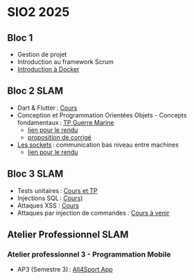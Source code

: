 # SIO2 2025

## Bloc 1

- Gestion de projet
- Introduction au framework Scrum
- [Introduction à Docker](b1/docker/README.adoc)

## Bloc 2 SLAM

- Dart & Flutter : [Cours](b2/flutter.pdf)
- Conception et Programmation Orientées Objets - Concepts fondamentaux : [TP Guerre Marine](https://github.com/rose-line/sio2025-tp-guerre-marine)
  - [lien pour le rendu](https://classroom.github.com/a/_O5-Zinf)
  - [proposition de corrigé](https://github.com/rose-line/guerre-marine-corr)
- [Les sockets](b2/sockets.md) : communication bas niveau entre machines
  - [lien pour le rendu](https://classroom.github.com/a/dWFVo2tC)

## Bloc 3 SLAM

- Tests unitaires : [Cours et TP](b3/unit-testing-parking.adoc)
- Injections SQL : [Cours)](b3/sql_injections.pdf)
- Attaques XSS : [Cours](attaques_xss.pdf)
- Attaques par injection de commandes : [Cours à venir]()

## Atelier Professionnel SLAM

### Atelier professionnel 3 - Programmation Mobile

- AP3 (Semestre 3) : [All4Sport App](ap3/README.md)
